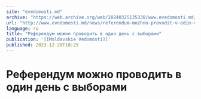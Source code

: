```yaml
---
site: "evedomosti.md"
archive: "https://web.archive.org/web/20240325135338/www.evedomosti.md/news/referendum-mozhno-provodit-v-odin-den-s-vyborami"
url: "http://www.evedomosti.md/news/referendum-mozhno-provodit-v-odin-den-s-vyborami"
language: ru
title: "Референдум можно проводить в один день с выборами"
publication: '[[Moldavskie Vedomosti]]'
published: 2023-12-28T18:25
---
```


# Референдум можно проводить в один день с выборами

